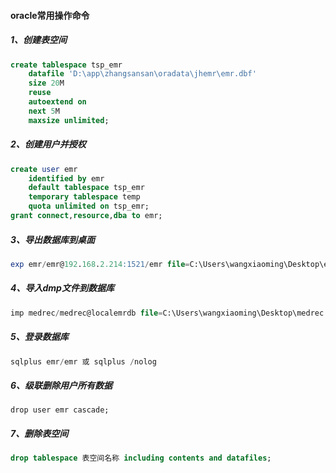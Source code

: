 #### oracle常用操作命令



##### 1、创建表空间

```sql
create tablespace tsp_emr
	datafile 'D:\app\zhangsansan\oradata\jhemr\emr.dbf'
	size 20M
	reuse
	autoextend on
	next 5M
	maxsize unlimited;
```



##### 2、创建用户并授权

```sql
create user emr
	identified by emr
	default tablespace tsp_emr
	temporary tablespace temp
	quota unlimited on tsp_emr;
grant connect,resource,dba to emr;
```



##### 3、导出数据库到桌面

```sql
exp emr/emr@192.168.2.214:1521/emr file=C:\Users\wangxiaoming\Desktop\emr.dmp
```



##### 4、导入dmp文件到数据库

```sql
imp medrec/medrec@localemrdb file=C:\Users\wangxiaoming\Desktop\medrec.dmp;
```



##### 5、登录数据库

```sql
sqlplus emr/emr 或 sqlplus /nolog
```



##### 6、级联删除用户所有数据

```
drop user emr cascade;
```



##### 7、删除表空间

```sql
drop tablespace 表空间名称 including contents and datafiles;  
```

